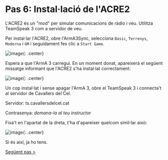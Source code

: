 # Pas 6: Instal·lació de l'ACRE2

L'ACRE2 és un "mod" per simular comunicacions de ràdio i veu. Utilitza TeamSpeak 3 com a servidor de veu.

Per instal·lar l'ACRE2, obre l'ArmA3Sync, selecciona `Basic`, `Terrenys`, `Moderna` i `GM` i seguidament fes clic a `Start Game`.

![image](_imatges/acre2_1.jpg){: .center}

Espera a que l'ArmA 3 carregui. En un moment donat, apareixerà el següent missatge informant que l'ACRE2 s'ha instal·lat correctament:

![image](_imatges/acre2_2.png){: .center}

Un cop instal·lat i sense apagar l'ArmA 3, obre el TeamSpeak 3 i connecta't al servidor de Cavallers del Cel.

Servidor: ts.cavallersdelcel.cat

Contrasenya: *demana-la al teu instructor*

Fixa't en l'apartat de la dreta, t'ha d'apareixer quelcom simil·lar això:

![image](_imatges/acre2_4.png){: .center}

Si és així, ja ho tens.

[Següent pas >](http://arma.cavallersdelcel.cat/gn/pas7)
